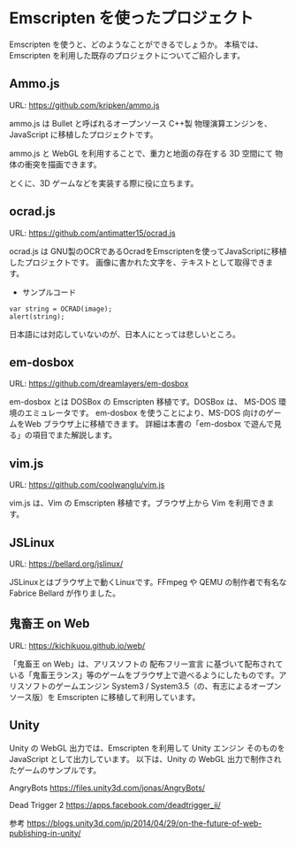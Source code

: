 # Emscripten を使ったプロジェクト

Emscripten を使うと、どのようなことができるでしょうか。
本稿では、Emscripten を利用した既存のプロジェクトについてご紹介します。

## Ammo.js
URL:
https://github.com/kripken/ammo.js

ammo.js は Bullet と呼ばれるオープンソース C++製 物理演算エンジンを、
JavaScript に移植したプロジェクトです。

ammo.js と WebGL を利用することで、重力と地面の存在する 3D 空間にて
物体の衝突を描画できます。

とくに、3D ゲームなどを実装する際に役に立ちます。

## ocrad.js
URL:
https://github.com/antimatter15/ocrad.js

ocrad.js は GNU製のOCRであるOcradをEmscriptenを使ってJavaScriptに移植したプロジェクトです。
画像に書かれた文字を、テキストとして取得できます。

* サンプルコード
```
var string = OCRAD(image);
alert(string);
```

日本語には対応していないのが、日本人にとっては悲しいところ。

## em-dosbox
URL:
https://github.com/dreamlayers/em-dosbox

em-dosbox とは DOSBox の Emscripten 移植です。DOSBox は、 MS-DOS 環境のエミュレータです。
em-dosbox を使うことにより、MS-DOS 向けのゲームをWeb ブラウザ上に移植できます。
詳細は本書の「em-dosbox で遊んで見る」の項目でまた解説します。

## vim.js
URL:
https://github.com/coolwanglu/vim.js

vim.js は、Vim の Emscripten 移植です。ブラウザ上から Vim を利用できます。


## JSLinux
URL:
https://bellard.org/jslinux/

JSLinuxとはブラウザ上で動くLinuxです。FFmpeg や QEMU の制作者で有名な
Fabrice Bellard が作りました。

## 鬼畜王 on Web
URL:
https://kichikuou.github.io/web/

「鬼畜王 on Web」は、アリスソフトの 配布フリー宣言 に基づいて配布されている「鬼畜王ランス」等のゲームをブラウザ上で遊べるようにしたものです。アリスソフトのゲームエンジン System3 / System3.5（の、有志によるオープンソース版）を Emscripten に移植して利用しています。

## Unity

Unity の WebGL 出力では、Emscripten を利用して Unity エンジン
そのものを JavaScript として出力しています。
以下は、Unity の WebGL 出力で制作されたゲームのサンプルです。

AngryBots
https://files.unity3d.com/jonas/AngryBots/

Dead Trigger 2
https://apps.facebook.com/deadtrigger_ii/

参考
https://blogs.unity3d.com/jp/2014/04/29/on-the-future-of-web-publishing-in-unity/

